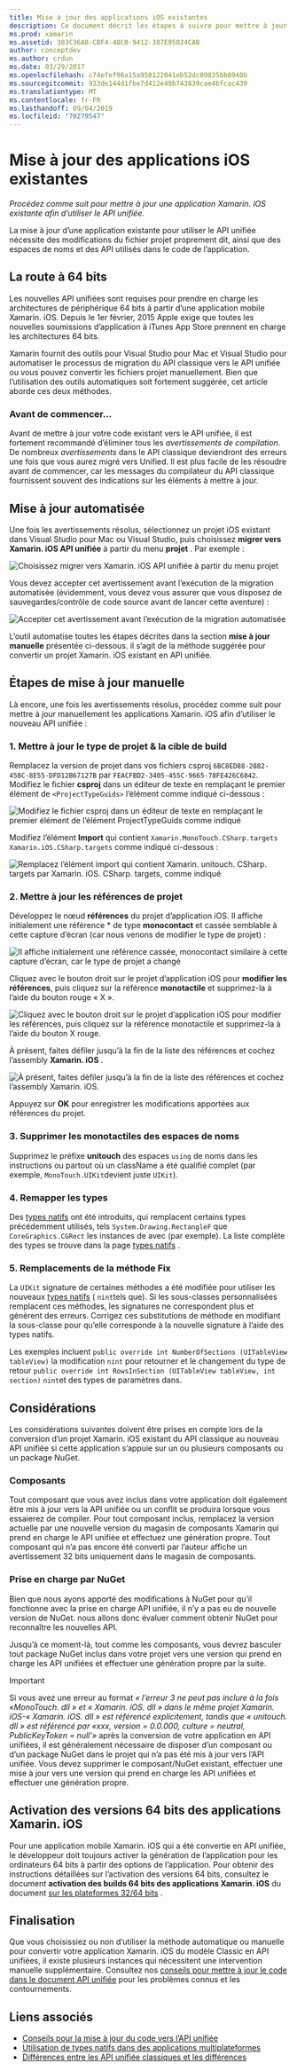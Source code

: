 ```yaml
---
title: Mise à jour des applications iOS existantes
description: Ce document décrit les étapes à suivre pour mettre à jour une application Xamarin. iOS à partir du API classique vers le API unifiée.
ms.prod: xamarin
ms.assetid: 303C36A8-CBF4-48C0-9412-387E95024CAB
author: conceptdev
ms.author: crdun
ms.date: 03/29/2017
ms.openlocfilehash: c74efef96a15a950122041eb52dc09835bb8940b
ms.sourcegitcommit: 933de144d1fbe7d412e49b743839cae4bfcac439
ms.translationtype: MT
ms.contentlocale: fr-FR
ms.lasthandoff: 09/04/2019
ms.locfileid: "70279547"
---
```

# <a name="updating-existing-ios-apps"></a>Mise à jour des applications iOS existantes

_Procédez comme suit pour mettre à jour une application Xamarin. iOS existante afin d’utiliser le API unifiée._

La mise à jour d’une application existante pour utiliser le API unifiée nécessite des modifications du fichier projet proprement dit, ainsi que des espaces de noms et des API utilisés dans le code de l’application.

## <a name="the-road-to-64-bits"></a>La route à 64 bits

Les nouvelles API unifiées sont requises pour prendre en charge les architectures de périphérique 64 bits à partir d’une application mobile Xamarin. iOS. Depuis le 1er février, 2015 Apple exige que toutes les nouvelles soumissions d’application à iTunes App Store prennent en charge les architectures 64 bits.

Xamarin fournit des outils pour Visual Studio pour Mac et Visual Studio pour automatiser le processus de migration du API classique vers le API unifiée ou vous pouvez convertir les fichiers projet manuellement. Bien que l’utilisation des outils automatiques soit fortement suggérée, cet article aborde ces deux méthodes.

### <a name="before-you-start"></a>Avant de commencer...

Avant de mettre à jour votre code existant vers le API unifiée, il est fortement recommandé d’éliminer tous les *avertissements de compilation*. De nombreux *avertissements* dans le API classique deviendront des erreurs une fois que vous aurez migré vers Unified. Il est plus facile de les résoudre avant de commencer, car les messages du compilateur du API classique fournissent souvent des indications sur les éléments à mettre à jour.

## <a name="automated-updating"></a>Mise à jour automatisée

Une fois les avertissements résolus, sélectionnez un projet iOS existant dans Visual Studio pour Mac ou Visual Studio, puis choisissez **migrer vers Xamarin. iOS API unifiée** à partir du menu **projet** . Par exemple :

![](updating-ios-apps-images/beta-tool1.png "Choisissez migrer vers Xamarin. iOS API unifiée à partir du menu projet")

Vous devez accepter cet avertissement avant l’exécution de la migration automatisée (évidemment, vous devez vous assurer que vous disposez de sauvegardes/contrôle de code source avant de lancer cette aventure) :

![](updating-ios-apps-images/beta-tool2.png "Accepter cet avertissement avant l’exécution de la migration automatisée")

L’outil automatise toutes les étapes décrites dans la section **mise à jour manuelle** présentée ci-dessous. il s’agit de la méthode suggérée pour convertir un projet Xamarin. iOS existant en API unifiée.

## <a name="steps-to-update-manually"></a>Étapes de mise à jour manuelle

Là encore, une fois les avertissements résolus, procédez comme suit pour mettre à jour manuellement les applications Xamarin. iOS afin d’utiliser le nouveau API unifiée :

### <a name="1-update-project-type--build-target"></a>1. Mettre à jour le type de projet & la cible de build

Remplacez la version de projet dans vos fichiers csproj `6BC8ED88-2882-458C-8E55-DFD12B67127B` par `FEACFBD2-3405-455C-9665-78FE426C6842`. Modifiez le fichier **csproj** dans un éditeur de texte en remplaçant le premier élément de `<ProjectTypeGuids>` l’élément comme indiqué ci-dessous :

![](updating-ios-apps-images/csproj.png "Modifiez le fichier csproj dans un éditeur de texte en remplaçant le premier élément de l’élément ProjectTypeGuids comme indiqué")

Modifiez l’élément **Import** qui contient `Xamarin.MonoTouch.CSharp.targets` `Xamarin.iOS.CSharp.targets` comme indiqué ci-dessous :

![](updating-ios-apps-images/csproj2.png "Remplacez l’élément import qui contient Xamarin. unitouch. CSharp. targets par Xamarin. iOS. CSharp. targets, comme indiqué")

### <a name="2-update-project-references"></a>2. Mettre à jour les références de projet

Développez le nœud **références** du projet d’application iOS. Il affiche initialement une référence * de type **monocontact** et cassée semblable à cette capture d’écran (car nous venons de modifier le type de projet) :

![](updating-ios-apps-images/references.png "Il affiche initialement une référence cassée, monocontact similaire à cette capture d’écran, car le type de projet a changé")

Cliquez avec le bouton droit sur le projet d’application iOS pour **modifier les références**, puis cliquez sur la référence **monotactile** et supprimez-la à l’aide du bouton rouge « X ».

![](updating-ios-apps-images/references-delete-monotouch-sml.png "Cliquez avec le bouton droit sur le projet d’application iOS pour modifier les références, puis cliquez sur la référence monotactile et supprimez-la à l’aide du bouton X rouge.")

À présent, faites défiler jusqu’à la fin de la liste des références et cochez l’assembly **Xamarin. iOS** .

![](updating-ios-apps-images/references-add-xamarinios-sml.png "À présent, faites défiler jusqu’à la fin de la liste des références et cochez l’assembly Xamarin. iOS.")

Appuyez sur **OK** pour enregistrer les modifications apportées aux références du projet.

### <a name="3-remove-monotouch-from-namespaces"></a>3. Supprimer les monotactiles des espaces de noms

Supprimez le préfixe **unitouch** des espaces `using` de noms dans les instructions ou partout où un className a été qualifié complet (par exemple, `MonoTouch.UIKit`devient juste `UIKit`).

### <a name="4-remap-types"></a>4. Remapper les types

Des [types natifs](~/cross-platform/macios/nativetypes.md) ont été introduits, qui remplacent certains types précédemment utilisés, tels `System.Drawing.RectangleF` que `CoreGraphics.CGRect` les instances de avec (par exemple). La liste complète des types se trouve dans la page [types natifs](~/cross-platform/macios/nativetypes.md) .

### <a name="5-fix-method-overrides"></a>5. Remplacements de la méthode Fix

La `UIKit` signature de certaines méthodes a été modifiée pour utiliser les nouveaux [types natifs](~/cross-platform/macios/nativetypes.md) ( `nint`tels que). Si les sous-classes personnalisées remplacent ces méthodes, les signatures ne correspondent plus et génèrent des erreurs. Corrigez ces substitutions de méthode en modifiant la sous-classe pour qu’elle corresponde à la nouvelle signature à l’aide des types natifs.

Les exemples incluent `public override int NumberOfSections (UITableView tableView)` la modification `nint` pour retourner et le changement du type de retour `public override int RowsInSection (UITableView tableView, int section)` `nint`et des types de paramètres dans.

## <a name="considerations"></a>Considérations

Les considérations suivantes doivent être prises en compte lors de la conversion d’un projet Xamarin. iOS existant du API classique au nouveau API unifiée si cette application s’appuie sur un ou plusieurs composants ou un package NuGet.

### <a name="components"></a>Composants

Tout composant que vous avez inclus dans votre application doit également être mis à jour vers la API unifiée ou un conflit se produira lorsque vous essaierez de compiler. Pour tout composant inclus, remplacez la version actuelle par une nouvelle version du magasin de composants Xamarin qui prend en charge le API unifiée et effectuez une génération propre. Tout composant qui n’a pas encore été converti par l’auteur affiche un avertissement 32 bits uniquement dans le magasin de composants.

### <a name="nuget-support"></a>Prise en charge par NuGet

Bien que nous ayons apporté des modifications à NuGet pour qu’il fonctionne avec la prise en charge API unifiée, il n’y a pas eu de nouvelle version de NuGet. nous allons donc évaluer comment obtenir NuGet pour reconnaître les nouvelles API.

Jusqu’à ce moment-là, tout comme les composants, vous devrez basculer tout package NuGet inclus dans votre projet vers une version qui prend en charge les API unifiées et effectuer une génération propre par la suite.

> [!IMPORTANT]
> Si vous avez une erreur au format _« l’erreur 3 ne peut pas inclure à la fois «MonoTouch. dll » et « Xamarin. iOS. dll » dans le même projet Xamarin. iOS-« Xamarin. iOS. dll » est référencé explicitement, tandis que « unitouch. dll » est référencé par «xxx, version = 0.0.000, culture = neutral, PublicKeyToken = null'»_ après la conversion de votre application en API unifiées, il est généralement nécessaire de disposer d’un composant ou d’un package NuGet dans le projet qui n’a pas été mis à jour vers l’API unifiée. Vous devez supprimer le composant/NuGet existant, effectuer une mise à jour vers une version qui prend en charge les API unifiées et effectuer une génération propre.

## <a name="enabling-64-bit-builds-of-xamarinios-apps"></a>Activation des versions 64 bits des applications Xamarin. iOS

Pour une application mobile Xamarin. iOS qui a été convertie en API unifiée, le développeur doit toujours activer la génération de l’application pour les ordinateurs 64 bits à partir des options de l’application. Pour obtenir des instructions détaillées sur l’activation des versions 64 bits, consultez le document **activation des builds 64 bits des applications Xamarin. iOS** du document [sur les plateformes 32/64 bits](~/cross-platform/macios/32-and-64/index.md#enable-64) .

## <a name="finishing-up"></a>Finalisation

Que vous choisissiez ou non d’utiliser la méthode automatique ou manuelle pour convertir votre application Xamarin. iOS du modèle Classic en API unifiées, il existe plusieurs instances qui nécessitent une intervention manuelle supplémentaire. Consultez nos [conseils pour mettre à jour le code dans le document API unifiée](~/cross-platform/macios/unified/updating-tips.md) pour les problèmes connus et les contournements.

## <a name="related-links"></a>Liens associés

- [Conseils pour la mise à jour du code vers l’API unifiée](~/cross-platform/macios/unified/updating-tips.md)
- [Utilisation de types natifs dans des applications multiplateformes](~/cross-platform/macios/native-types-cross-platform.md)
- [Différences entre les API unifiée classiques et les différences](https://github.com/xamarin/release-notes-archive/blob/master/release-notes/ios/api_changes/classic-vs-unified-8.6.0/index.md)
